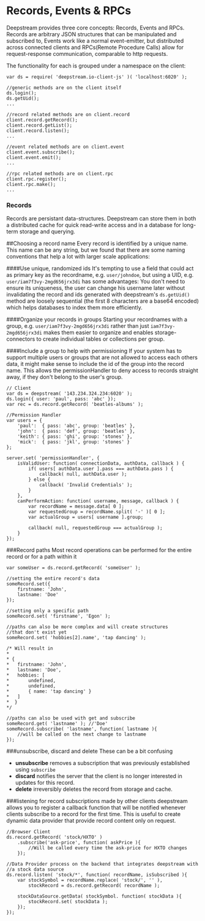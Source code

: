 Records, Events & RPCs
==============================
Deepstream provides three core concepts: Records, Events and RPCs. Records are arbitrary JSON structures that can be manipulated and subscribed to, Events work like a normal event-emitter, but distributed across connected clients and RPCs(Remote Procedure Calls) allow for request-response communication, comparable to http requests.

The functionality for each is grouped under a namespace on the client:

	var ds = require( 'deepstream.io-client-js' )( 'localhost:6020' );

	//generic methods are on the client itself
	ds.login();
	ds.getUid();
	...

	//record related methods are on client.record
	client.record.getRecord();
	client.record.getList();
	client.record.listen();
	...

	//event related methods are on client.event
	client.event.subscribe();
	client.event.emit();
	...

	//rpc related methods are on client.rpc
	client.rpc.register();
	client.rpc.make();
	...

### Records
Records are persistant data-structures. Deepstream can store them in both a distributed cache for quick read-write access and in a database for long-term storage and querying.

##Choosing a record name
Every record is identified by a unique name. This name can be any string, but we found that there are some naming conventions that help a lot with larger scale applications:

####Use unique, randomized ids
It's tempting to use a field that could act as primary key as the recordname, e.g. `user/johndoe`, but using a UID, e.g. `user/iam7f3vy-2mgd656jrx3di` has some advantages: You don't need to ensure its uniqueness, the user can change his username later without invalidating the record and ids generated with deepstream's `ds.getUid()` method are loosely sequential (the first 8 characters are a base64 encoded) which helps databases to index them more efficiently.

<!--
<div class="hint-box fa fa-lightbulb-o">
	<h3>Won't my UIDs clash?</h3>
	<p>If you're coming from a SQL background, you're probably used to enabling <code>autoincrement</code> and leaving it to the database to work out a unique identifier via sequential numbering. This approach wouldn't work for distributed systems.</p>

	<p>Instead, deepstream provides a <code>ds.getUid()</code> method that provides random strings. These start with a timestamp – which means two identical ids would need to be generated within the same millisecond. This is not impossible, but the likelihood for it to happen is 1: 10 Quadrillion.</p>
</div>
-->

####Organize your records in groups
Starting your recordnames with a group, e.g. `user/iam7f3vy-2mgd656jrx3di` rather than just `iam7f3vy-2mgd656jrx3di` makes them easier to organize and enables storage-connectors to create individual tables or collections per group.

####Include a group to help with permissioning
If your system has to support multiple users or groups that are not allowed to access each others data, it might make sense to include the id of the group into the record name. This allows the permissionHandler to deny access to records straight away, if they don't belong to the user's group.

	// Client
	var ds = deepstream( '143.234.324.234:6020' );
	ds.login({ user: 'paul', pass: 'abc' });
	var rec = ds.record.getRecord( 'beatles-albums' );
	
	//Permission Handler
	var users = {
		'paul':  { pass: 'abc', group: 'beatles' },
		'john':  { pass: 'def', group: 'beatles' },
		'keith': { pass: 'ghi', group: 'stones' },
		'mick':  { pass: 'jkl', group: 'stones' }
	};

	server.set( 'permissionHandler', {
		isValidUser: function( connectionData, authData, callback ) {
			if( users[ authData.user ].pass === authData.pass ) {
				callback( null, authData.user );
			} else {
				callback( 'Invalid Credentials' );
			}
		},
		canPerformAction: function( username, message, callback ) {
			var recordName = message.data[ 0 ];
			var requestedGroup = recordName.split( '-' )[ 0 ];
			var actualGroup = users[ username ].group;

			callback( null, requestedGroup === actualGroup );
		}
	});

###Record paths
Most record operations can be performed for the entire record or for a path within it

	var someUser = ds.record.getRecord( 'someUser' );

	//setting the entire record's data
	someRecord.set({
		firstname: 'John',
		lastname: 'Doe'
	});

	//setting only a specific path
	someRecord.set( 'firstname', 'Egon' );

	//paths can also be more complex and will create structures
	//that don't exist yet
	someRecord.set( 'hobbies[2].name', 'tap dancing' );
	
	/* Will result in
	*
	* {
	* 	firstname: 'John',
	* 	lastname: 'Doe',
	* 	hobbies: [
	* 		undefined,
	* 		undefined,
	* 		{ name: 'tap dancing' }
	* 	]
	*  }
	*/

	//paths can also be used with get and subscribe
	someRecord.get( 'lastname' ); //'Doe'
	someRecord.subscribe( 'lastname', function( lastname ){
		//will be called on the next change to lastname
	});

###unsubscribe, discard and delete
These can be a bit confusing
* **unsubscribe** removes a subscription that was previously established using `subscribe`
* **discard** notifies the server that the client is no longer interested in updates for this record.
* **delete** irreversibly deletes the record from storage and cache.


###listening for record subscriptions made by other clients
deepstream allows you to register a callback function that will be notified whenever clients subscribe to a record for the first time. This is useful to create dynamic data provider that provide record content only on request.

	//Browser Client
	ds.record.getRecord( 'stock/HXTO' )
		.subscribe('ask-price', function( askPrice ){
			//Will be called every time the ask-price for HXTO changes
		});

	//Data Provider process on the backend that integrates deepstream with
	//a stock data source
	ds.record.listen( 'stock/*', function( recordName, isSubscribed ){
		var stockSymbol = recordName.replace( 'stock/', '' ),
			stockRecord = ds.record.getRecord( recordName );

		stockDataSource.getData( stockSymbol. function( stockData ){
			stockRecord.set( stockData );
		});
	});